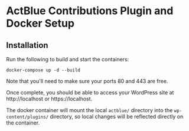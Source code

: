 # ActBlue Contributions Plugin and Docker Setup

## Installation

Run the following to build and start the containers:

```
docker-compose up -d --build
```

Note that you'll need to make sure your ports 80 and 443 are free.

Once complete, you should be able to access your WordPress site at http://localhost or https://localhost.

The docker container will mount the local `actblue/` directory into the `wp-content/plugins/` directory, so local changes will be reflected directly on the container.
